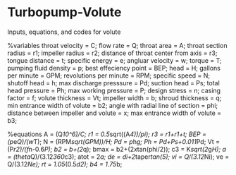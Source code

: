 # Turbopump-Volute

Inputs, equations, and codes for volute

%variables
throat velocity = C;
flow rate = Q;
throat area = A;
throat section radius = r1;
impeller radius = r2;
distance of throat center from axis = r3;
tongue distance = t;
specific energy = e;
angluar velocity = w;
torque = T;
pumping fluid density = p;
best effeciency point = BEP;
head = H;
gallons per minute = GPM;
revolutions per minute = RPM;
specific speed = N;
shutoff head = h;
max discharge presssure = Pd;
suction head = Ps;
total head pressure = Ph;
max working pressure = P;
design stress = n;
casing factor = f;
volute thickness = Vt;
impeller width = b;
shroud thickness = q;
min entrance width of volute = b2;
angle with radial line of section = phi;
distance between impeller and volute = x;
max entrance width of volute = b3;

%equations
A = (Q*10^6)/C;
r1 = 0.5*sqrt((A*4))/pi);
r3 = r1+r1+t;
BEP = (p*e*Q)/(w*T);
N = (RPM*sqrt(GPM))/H;
Pd = p*h*g;
Ph = Pd+Ps+0.011*Pd;
Vt = (P*r2)/(f*n-0.6*P);
b2 = b+(2*q);
bmax = b2+(2*x*tan(phi/2));
c3 = K*sqrt(2*g*H);
a = (theta*Q)/(3.12*360*c3);
atot = 2*a;
de = di+2*taper*tan(5);
vi = Q/(3.12*Ni);
ve = Q/(3.12*Ne);
rt = 1.05*(0.5*d2);
b4 = 1.75*b;
